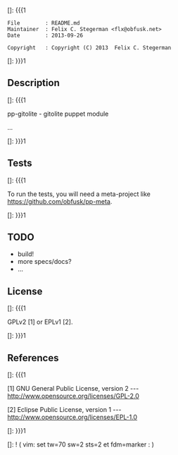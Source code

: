 []: {{{1

    File        : README.md
    Maintainer  : Felix C. Stegerman <flx@obfusk.net>
    Date        : 2013-09-26

    Copyright   : Copyright (C) 2013  Felix C. Stegerman

[]: }}}1

## Description
[]: {{{1

  pp-gitolite - gitolite puppet module

  ...

[]: }}}1

## Tests
[]: {{{1

  To run the tests, you will need a meta-project like
  https://github.com/obfusk/pp-meta.

[]: }}}1

## TODO

  * build!
  * more specs/docs?
  * ...

## License
[]: {{{1

  GPLv2 [1] or EPLv1 [2].

[]: }}}1

## References
[]: {{{1

  [1] GNU General Public License, version 2
  --- http://www.opensource.org/licenses/GPL-2.0

  [2] Eclipse Public License, version 1
  --- http://www.opensource.org/licenses/EPL-1.0

[]: }}}1

[]: ! ( vim: set tw=70 sw=2 sts=2 et fdm=marker : )
